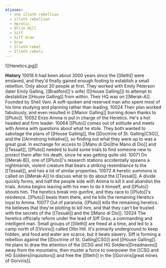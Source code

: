 ```yaml
---
aliases:
  - the illeth rebellion
  - illeth rebellion
  - Heretic
  - Ollin Hill
  - Siff
  - Siff Grax
  - Grax
  - Illeth rebel
  - Illeth rebels
---
```

![[Heretics.jpg]]

**History**
10018
	It had been about 3000 years since the [[Illeth]] were enslaved, and they'd finally gained enough footing to establish a small rebellion. Only about 30 people at first. They worked with Emily Peterson (later Emily Galling, [[Bradford]]'s wife) ([[House Galling]]) to attempt to destabilize [[House Galling]] from within. 
	Their HQ was on [[Merak-A]]. 
	Founded by Sheil Vani. A soft-spoken and reserved man who spent most of his time studying and planning rather than leading.
10024
	Their plan worked fabulously, and even resulted in [[Manor Galling]] burning down thanks to [[Pluto]].
10052
	Enzo Amma is put in charge of the Heretics. He's a hot headed and firm leader. 
10064
	[[Pluto]] comes out of solitude and meets with Amma with questions about what he stole. They both wanted to sabotage the plans of [[House Galling]], the [[Doctrine of St. Galling|CSG]], and the [[Armstrong Initiative]], so finding out what they were up to was a great goal. 
	In exchange for access to [[Mano di Dio|the Mano di Dio]] and [[Tessali]], [[Pluto]] needed to build some trials to find someone new to protect them after his death, since he was getting quite old. 
10071
	On [[Merak-B]], one of [[Pluto]]'s research stations accidentally spawns a nightmarish, violent creature that bears a striking resemblance to the [[Tessali]], and has a lot of similar properties.
10072
	A heretic summons is called on [[Merak-A]] to discuss what to do about the [[Tessali]]. A divide quickly forms, and half the people side with Amma to kill it and abandon the trials. Amma begins leaving with his men to do it himself, and [[Pluto]] shoots him. The heretics break into gunfire, and they race to [[Pluto]]'s residence. [[Pluto]] beats them there, and he kills the remaining Heretics loyal to Amma. 
10077
	Out of paranoia, [[Pluto]] kills the remaining heretics. He believes that they're plotting to kill him, and that they can't be trusted with the secrets of the [[Tessali]] and the [[Mano di Dio]]. 
12024
	The heretics officially reform under the lead of Siff Grax, a commanding and intelligent man. Small groups of [[Illeth]] are freed at a time, and led to a camp north of [[Viviris]] called Ollin Hill. It's primarily underground to keep hidden, and food and water are scarce, but it beats slavery. 
	Siff is forming a rebellion against the [[Doctrine of St. Galling|CSG]] and [[House Galling]]. He plans to draw the attention of the [[CSG and HG Soldiers|Dreadnaves]] away from the mountains, then muster a force to overpower the [[CSG and HG Soldiers|inquisitors]] and free the [[Illeth]] in the [[Gorviris|great mines of Gorviris]].